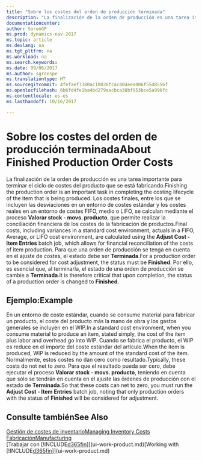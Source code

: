```yaml
---
title: "Sobre los costes del orden de producción terminada"
description: "La finalización de la orden de producción es una tarea importante para terminar el ciclo de costes del producto que se está fabricando. Los costes finales, incluidas las desviaciones en un entorno de costes estándar, costes reales en un entorno de costes FIFO, medio o LIFO, se calculan mediante el proceso de trabajo por lotes **costes ajustados - movimientos de productos**."
documentationcenter: 
author: SorenGP
ms.prod: dynamics-nav-2017
ms.topic: article
ms.devlang: na
ms.tgt_pltfrm: na
ms.workload: na
ms.search.keywords: 
ms.date: 09/06/2017
ms.author: sgroespe
ms.translationtype: HT
ms.sourcegitcommit: 4fefaef7380ac10836fcac404eea006f55d8556f
ms.openlocfilehash: 6b6fd4fe1ba4bd279aacbca38bf953bce5a996fc
ms.contentlocale: es-es
ms.lasthandoff: 10/16/2017

---
```

# <a name="about-finished-production-order-costs"></a><span data-ttu-id="41e4f-104">Sobre los costes del orden de producción terminada</span><span class="sxs-lookup"><span data-stu-id="41e4f-104">About Finished Production Order Costs</span></span>
<span data-ttu-id="41e4f-105">La finalización de la orden de producción es una tarea importante para terminar el ciclo de costes del producto que se está fabricando.</span><span class="sxs-lookup"><span data-stu-id="41e4f-105">Finishing the production order is an important task in completing the costing lifecycle of the item that is being produced.</span></span> <span data-ttu-id="41e4f-106">Los costes finales, entre los que se incluyen las desviaciones en un entorno de costes estándar y los costes reales en un entorno de costes FIFO, medio o LIFO, se calculan mediante el proceso **Valorar stock - movs. producto**, que permite realizar la conciliación financiera de los costes de la fabricación de productos.</span><span class="sxs-lookup"><span data-stu-id="41e4f-106">Final costs, including variances in a standard cost environment, actuals in a FIFO, Average, or LIFO cost environment, are calculated using the **Adjust Cost - Item Entries** batch job, which allows for financial reconciliation of the costs of item production.</span></span> <span data-ttu-id="41e4f-107">Para que una orden de producción se tenga en cuenta en el ajuste de costes, el estado debe ser **Terminada**.</span><span class="sxs-lookup"><span data-stu-id="41e4f-107">For a production order to be considered for cost adjustment, the status must be **Finished**.</span></span> <span data-ttu-id="41e4f-108">Por ello, es esencial que, al terminarla, el estado de una orden de producción se cambie a **Terminada**.</span><span class="sxs-lookup"><span data-stu-id="41e4f-108">It is therefore critical that upon completion, the status of a production order is changed to **Finished**.</span></span>  

## <a name="example"></a><span data-ttu-id="41e4f-109">Ejemplo:</span><span class="sxs-lookup"><span data-stu-id="41e4f-109">Example</span></span>  
 <span data-ttu-id="41e4f-110">En un entorno de coste estándar, cuando se consume material para fabricar un producto, el coste del producto más la mano de obra y los gastos generales se incluyen en el WIP.</span><span class="sxs-lookup"><span data-stu-id="41e4f-110">In a standard cost environment, when you consume material to produce an item, stated simply, the cost of the item plus labor and overhead go into WIP.</span></span> <span data-ttu-id="41e4f-111">Cuando se fabrica el producto, el WIP es reduce en el importe del coste estándar del artículo.</span><span class="sxs-lookup"><span data-stu-id="41e4f-111">When the item is produced, WIP is reduced by the amount of the standard cost of the item.</span></span> <span data-ttu-id="41e4f-112">Normalmente, estos costes no dan cero como resultado.</span><span class="sxs-lookup"><span data-stu-id="41e4f-112">Typically, these costs do not net to zero.</span></span> <span data-ttu-id="41e4f-113">Para que el resultado pueda ser cero, debe ejecutar el proceso **Valorar stock - movs. producto**, teniendo en cuenta que sólo se tendrán en cuenta en el ajuste las órdenes de producción con el estado de **Terminada**.</span><span class="sxs-lookup"><span data-stu-id="41e4f-113">So that these costs can net to zero, you must run the **Adjust Cost - Item Entries** batch job, noting that only production orders with the status of **Finished** will be considered for adjustment.</span></span>  

## <a name="see-also"></a><span data-ttu-id="41e4f-114">Consulte también</span><span class="sxs-lookup"><span data-stu-id="41e4f-114">See Also</span></span>  
[<span data-ttu-id="41e4f-115">Gestión de costes de inventario</span><span class="sxs-lookup"><span data-stu-id="41e4f-115">Managing Inventory Costs</span></span>](finance-manage-inventory-costs.md)  
[<span data-ttu-id="41e4f-116">Fabricación</span><span class="sxs-lookup"><span data-stu-id="41e4f-116">Manufacturing</span></span>](production-manage-manufacturing.md)  
<span data-ttu-id="41e4f-117">[Trabajar con [!INCLUDE[d365fin](includes/d365fin_md.md)]](ui-work-product.md)</span><span class="sxs-lookup"><span data-stu-id="41e4f-117">[Working with [!INCLUDE[d365fin](includes/d365fin_md.md)]](ui-work-product.md)</span></span>

